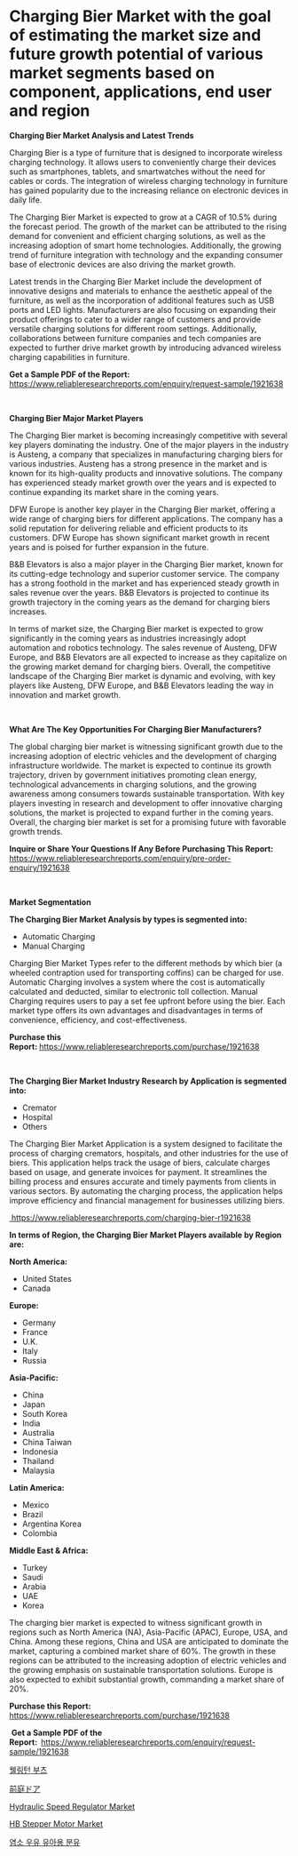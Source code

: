 <p><h1>Charging Bier Market with the goal of estimating the market size and future growth potential of various market segments based on component, applications, end user and region</h1></p><p><strong>Charging Bier Market Analysis and Latest Trends</strong></p>
<p><p>Charging Bier is a type of furniture that is designed to incorporate wireless charging technology. It allows users to conveniently charge their devices such as smartphones, tablets, and smartwatches without the need for cables or cords. The integration of wireless charging technology in furniture has gained popularity due to the increasing reliance on electronic devices in daily life.</p><p>The Charging Bier Market is expected to grow at a CAGR of 10.5% during the forecast period. The growth of the market can be attributed to the rising demand for convenient and efficient charging solutions, as well as the increasing adoption of smart home technologies. Additionally, the growing trend of furniture integration with technology and the expanding consumer base of electronic devices are also driving the market growth.</p><p>Latest trends in the Charging Bier Market include the development of innovative designs and materials to enhance the aesthetic appeal of the furniture, as well as the incorporation of additional features such as USB ports and LED lights. Manufacturers are also focusing on expanding their product offerings to cater to a wider range of customers and provide versatile charging solutions for different room settings. Additionally, collaborations between furniture companies and tech companies are expected to further drive market growth by introducing advanced wireless charging capabilities in furniture.</p></p>
<p><strong>Get a Sample PDF of the Report:&nbsp;</strong> <a href="https://www.reliableresearchreports.com/enquiry/request-sample/1921638">https://www.reliableresearchreports.com/enquiry/request-sample/1921638</a></p>
<p>&nbsp;</p>
<p><strong>Charging Bier Major Market Players</strong></p>
<p><p>The Charging Bier market is becoming increasingly competitive with several key players dominating the industry. One of the major players in the industry is Austeng, a company that specializes in manufacturing charging biers for various industries. Austeng has a strong presence in the market and is known for its high-quality products and innovative solutions. The company has experienced steady market growth over the years and is expected to continue expanding its market share in the coming years.</p><p>DFW Europe is another key player in the Charging Bier market, offering a wide range of charging biers for different applications. The company has a solid reputation for delivering reliable and efficient products to its customers. DFW Europe has shown significant market growth in recent years and is poised for further expansion in the future.</p><p>B&B Elevators is also a major player in the Charging Bier market, known for its cutting-edge technology and superior customer service. The company has a strong foothold in the market and has experienced steady growth in sales revenue over the years. B&B Elevators is projected to continue its growth trajectory in the coming years as the demand for charging biers increases.</p><p>In terms of market size, the Charging Bier market is expected to grow significantly in the coming years as industries increasingly adopt automation and robotics technology. The sales revenue of Austeng, DFW Europe, and B&B Elevators are all expected to increase as they capitalize on the growing market demand for charging biers. Overall, the competitive landscape of the Charging Bier market is dynamic and evolving, with key players like Austeng, DFW Europe, and B&B Elevators leading the way in innovation and market growth.</p></p>
<p>&nbsp;</p>
<p><strong>What Are The Key Opportunities For Charging Bier Manufacturers?</strong></p>
<p><p>The global charging bier market is witnessing significant growth due to the increasing adoption of electric vehicles and the development of charging infrastructure worldwide. The market is expected to continue its growth trajectory, driven by government initiatives promoting clean energy, technological advancements in charging solutions, and the growing awareness among consumers towards sustainable transportation. With key players investing in research and development to offer innovative charging solutions, the market is projected to expand further in the coming years. Overall, the charging bier market is set for a promising future with favorable growth trends.</p></p>
<p><strong>Inquire or Share Your Questions If Any Before Purchasing This Report:</strong> <a href="https://www.reliableresearchreports.com/enquiry/pre-order-enquiry/1921638">https://www.reliableresearchreports.com/enquiry/pre-order-enquiry/1921638</a></p>
<p>&nbsp;</p>
<p><strong>Market Segmentation</strong></p>
<p><strong>The Charging Bier Market Analysis by types is segmented into:</strong></p>
<p><ul><li>Automatic Charging</li><li>Manual Charging</li></ul></p>
<p><p>Charging Bier Market Types refer to the different methods by which bier (a wheeled contraption used for transporting coffins) can be charged for use. Automatic Charging involves a system where the cost is automatically calculated and deducted, similar to electronic toll collection. Manual Charging requires users to pay a set fee upfront before using the bier. Each market type offers its own advantages and disadvantages in terms of convenience, efficiency, and cost-effectiveness.</p></p>
<p><strong>Purchase this Report:&nbsp;</strong><a href="https://www.reliableresearchreports.com/purchase/1921638">https://www.reliableresearchreports.com/purchase/1921638</a></p>
<p>&nbsp;</p>
<p><strong>The Charging Bier Market Industry Research by Application is segmented into:</strong></p>
<p><ul><li>Cremator</li><li>Hospital</li><li>Others</li></ul></p>
<p><p>The Charging Bier Market Application is a system designed to facilitate the process of charging cremators, hospitals, and other industries for the use of biers. This application helps track the usage of biers, calculate charges based on usage, and generate invoices for payment. It streamlines the billing process and ensures accurate and timely payments from clients in various sectors. By automating the charging process, the application helps improve efficiency and financial management for businesses utilizing biers.</p></p>
<p><a href="https://www.reliableresearchreports.com/charging-bier-r1921638">&nbsp;https://www.reliableresearchreports.com/charging-bier-r1921638</a></p>
<p><strong>In terms of Region, the Charging Bier Market Players available by Region are:</strong></p>
<p>
    <p> <strong> North America: </strong>
        <ul>
            <li>United States</li>
            <li>Canada</li>
        </ul>
        </p> 
    <p> <strong> Europe: </strong>
        <ul>
            <li>Germany</li>
            <li>France</li>
            <li>U.K.</li>
            <li>Italy</li>
            <li>Russia</li>
        </ul>
        </p> 
    <p> <strong> Asia-Pacific: </strong>
        <ul>
            <li>China</li>
            <li>Japan</li>
            <li>South Korea</li>
            <li>India</li>
            <li>Australia</li>
            <li>China Taiwan</li>
            <li>Indonesia</li>
            <li>Thailand</li>
            <li>Malaysia</li>
        </ul>
        </p> 
    <p> <strong> Latin America: </strong>
        <ul>
            <li>Mexico</li>
            <li>Brazil</li>
            <li>Argentina Korea</li>
            <li>Colombia</li>
        </ul>
        </p> 
    <p> <strong> Middle East & Africa: </strong>
        <ul>
            <li>Turkey</li>
            <li>Saudi</li>
            <li>Arabia</li>
            <li>UAE</li>
            <li>Korea</li>
        </ul>
    </p>
    </p>
<p><p>The charging bier market is expected to witness significant growth in regions such as North America (NA), Asia-Pacific (APAC), Europe, USA, and China. Among these regions, China and USA are anticipated to dominate the market, capturing a combined market share of 60%. The growth in these regions can be attributed to the increasing adoption of electric vehicles and the growing emphasis on sustainable transportation solutions. Europe is also expected to exhibit substantial growth, commanding a market share of 20%.</p></p>
<p><strong>Purchase this Report: </strong><a href="https://www.reliableresearchreports.com/purchase/1921638">https://www.reliableresearchreports.com/purchase/1921638</a></p>
<p>&nbsp;<strong>Get a Sample PDF of the Report:&nbsp;&nbsp;</strong><a href="https://www.reliableresearchreports.com/enquiry/request-sample/1921638">https://www.reliableresearchreports.com/enquiry/request-sample/1921638</a></p>
<p><strong></strong></p>
<p><p><a href="https://medium.com/@emmareed1901/%EC%9B%B0%EB%A7%81%ED%84%B4-%EB%B6%80%EC%B8%A0-%EC%8B%9C%EC%9E%A5-%EA%B7%9C%EB%AA%A8%EB%8A%94-%EC%84%B8%EA%B3%84-%EC%82%B0%EC%97%85%EC%97%90%EC%84%9C-%EC%B5%9C%EC%A0%81%EC%9D%98-%EB%A7%88%EC%BC%80%ED%8C%85-%EC%B1%84%EB%84%90%EC%9D%84-%EB%B3%B4%EC%97%AC%EC%A4%8D%EB%8B%88%EB%8B%A4-df59fecfda9d">웰링턴 부츠</a></p><p><a href="https://medium.com/@russellrodriguez2727/%E7%8E%84%E9%96%A2%E3%83%89%E3%82%A2%E5%B8%82%E5%A0%B4-%E7%A8%AE%E9%A1%9E-%E7%94%A8%E9%80%94-%E5%9C%B0%E7%90%86%E3%81%AB%E3%82%88%E3%82%8B%E5%8C%85%E6%8B%AC%E7%9A%84%E3%81%AA%E8%A9%95%E4%BE%A1-a9a07968adb6">前庭ドア</a></p><p><a href="https://www.linkedin.com/pulse/hydraulic-speed-regulator-market-share-evolution-growth-trends-mzc1e?trackingId=FExHlADmL7Vcr0R38bl4RQ%3D%3D">Hydraulic Speed Regulator Market</a></p><p><a href="https://www.linkedin.com/pulse/analyzing-hb-stepper-motor-market-global-industry-perspective-iyude?trackingId=3c2EjtbtexrizBAL9BU7vg%3D%3D">HB Stepper Motor Market</a></p><p><a href="https://medium.com/@loycekreiger/%EC%97%BC%EC%86%8C-%EC%9A%B0%EC%9C%A0-%EC%9C%A0%EC%95%84%EC%9A%A9-%EB%B6%84%EC%9C%A0-%EC%8B%9C%EC%9E%A5-%EC%A0%84%EB%A7%9D-%EC%82%B0%EC%97%85-%EA%B0%9C%EC%9A%94-%EB%B0%8F-%EC%98%88%EC%B8%A1-2024%EB%85%84%EB%B6%80%ED%84%B0-2031%EB%85%84-501762d2b4c4">염소 우유 유아용 분유</a></p></p>
